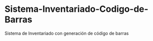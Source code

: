 Sistema-Inventariado-Codigo-de-Barras
=====================================

Sistema de Inventariado con generación de código de barras
